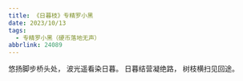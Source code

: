 ```yaml
---
title: 《日暮枝》专精罗小黑
date: 2023/10/13
tags:
  - 专精罗小黑（硬币落地无声）
abbrlink: 24089
---
```

悠扬脚步桥头处，
波光遥看染日暮。
日暮结营凝绝路，
树枝横扫见回途。
